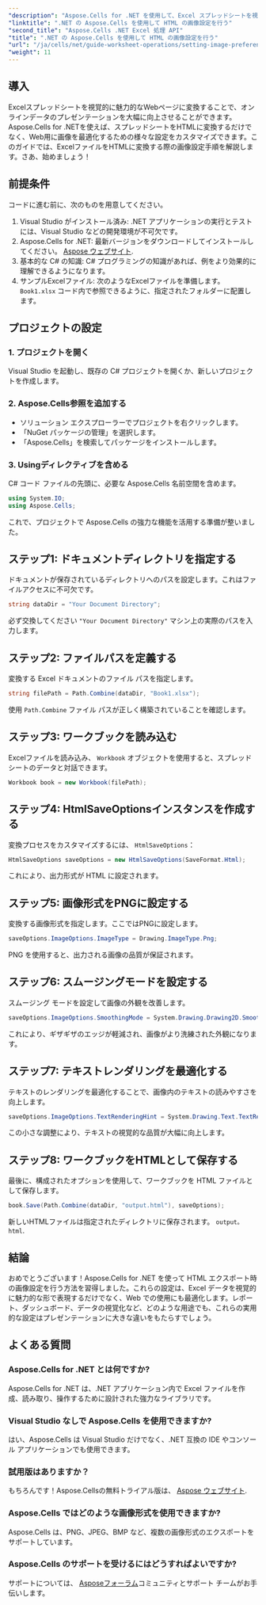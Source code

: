 ```yaml
---
"description": "Aspose.Cells for .NET を使用して、Excel スプレッドシートを視覚的に魅力的な HTML ウェブページに効果的に変換する方法を学びましょう。このステップバイステップガイドでは、画像の設定からテキストレンダリングの最適化まで、あらゆる手順を網羅しています。"
"linktitle": ".NET の Aspose.Cells を使用して HTML の画像設定を行う"
"second_title": "Aspose.Cells .NET Excel 処理 API"
"title": ".NET の Aspose.Cells を使用して HTML の画像設定を行う"
"url": "/ja/cells/net/guide-worksheet-operations/setting-image-preferences/"
"weight": 11
---
```


## 導入

Excelスプレッドシートを視覚的に魅力的なWebページに変換することで、オンラインデータのプレゼンテーションを大幅に向上させることができます。Aspose.Cells for .NETを使えば、スプレッドシートをHTMLに変換するだけでなく、Web用に画像を最適化するための様々な設定をカスタマイズできます。このガイドでは、ExcelファイルをHTMLに変換する際の画像設定手順を解説します。さあ、始めましょう！

## 前提条件

コードに進む前に、次のものを用意してください。

1. Visual Studio がインストール済み: .NET アプリケーションの実行とテストには、Visual Studio などの開発環境が不可欠です。
2. Aspose.Cells for .NET: 最新バージョンをダウンロードしてインストールしてください。 [Aspose ウェブサイト](https://releases。aspose.com/cells/net/).
3. 基本的な C# の知識: C# プログラミングの知識があれば、例をより効果的に理解できるようになります。
4. サンプルExcelファイル: 次のようなExcelファイルを準備します。 `Book1.xlsx` コード内で参照できるように、指定されたフォルダーに配置します。

## プロジェクトの設定

### 1. プロジェクトを開く

Visual Studio を起動し、既存の C# プロジェクトを開くか、新しいプロジェクトを作成します。

### 2. Aspose.Cells参照を追加する

- ソリューション エクスプローラーでプロジェクトを右クリックします。
- 「NuGet パッケージの管理」を選択します。
- 「Aspose.Cells」を検索してパッケージをインストールします。

### 3. Usingディレクティブを含める

C# コード ファイルの先頭に、必要な Aspose.Cells 名前空間を含めます。

```csharp
using System.IO;
using Aspose.Cells;
```

これで、プロジェクトで Aspose.Cells の強力な機能を活用する準備が整いました。

## ステップ1: ドキュメントディレクトリを指定する

ドキュメントが保存されているディレクトリへのパスを設定します。これはファイルアクセスに不可欠です。

```csharp
string dataDir = "Your Document Directory";
```

必ず交換してください `"Your Document Directory"` マシン上の実際のパスを入力します。

## ステップ2: ファイルパスを定義する

変換する Excel ドキュメントのファイル パスを指定します。

```csharp
string filePath = Path.Combine(dataDir, "Book1.xlsx");
```

使用 `Path.Combine` ファイル パスが正しく構築されていることを確認します。

## ステップ3: ワークブックを読み込む

Excelファイルを読み込み、 `Workbook` オブジェクトを使用すると、スプレッドシートのデータと対話できます。

```csharp
Workbook book = new Workbook(filePath);
```

## ステップ4: HtmlSaveOptionsインスタンスを作成する

変換プロセスをカスタマイズするには、 `HtmlSaveOptions`：

```csharp
HtmlSaveOptions saveOptions = new HtmlSaveOptions(SaveFormat.Html);
```

これにより、出力形式が HTML に設定されます。

## ステップ5: 画像形式をPNGに設定する

変換する画像形式を指定します。ここではPNGに設定します。

```csharp
saveOptions.ImageOptions.ImageType = Drawing.ImageType.Png;
```

PNG を使用すると、出力される画像の品質が保証されます。

## ステップ6: スムージングモードを設定する

スムージング モードを設定して画像の外観を改善します。

```csharp
saveOptions.ImageOptions.SmoothingMode = System.Drawing.Drawing2D.SmoothingMode.AntiAlias;
```

これにより、ギザギザのエッジが軽減され、画像がより洗練された外観になります。

## ステップ7: テキストレンダリングを最適化する

テキストのレンダリングを最適化することで、画像内のテキストの読みやすさを向上します。

```csharp
saveOptions.ImageOptions.TextRenderingHint = System.Drawing.Text.TextRenderingHint.AntiAlias;
```

この小さな調整により、テキストの視覚的な品質が大幅に向上します。

## ステップ8: ワークブックをHTMLとして保存する

最後に、構成されたオプションを使用して、ワークブックを HTML ファイルとして保存します。

```csharp
book.Save(Path.Combine(dataDir, "output.html"), saveOptions);
```

新しいHTMLファイルは指定されたディレクトリに保存されます。 `output。html`.

## 結論

おめでとうございます！Aspose.Cells for .NET を使って HTML エクスポート時の画像設定を行う方法を習得しました。これらの設定は、Excel データを視覚的に魅力的な形で表現するだけでなく、Web での使用にも最適化します。レポート、ダッシュボード、データの視覚化など、どのような用途でも、これらの実用的な設定はプレゼンテーションに大きな違いをもたらすでしょう。

## よくある質問

### Aspose.Cells for .NET とは何ですか?

Aspose.Cells for .NET は、.NET アプリケーション内で Excel ファイルを作成、読み取り、操作するために設計された強力なライブラリです。

### Visual Studio なしで Aspose.Cells を使用できますか?

はい、Aspose.Cells は Visual Studio だけでなく、.NET 互換の IDE やコンソール アプリケーションでも使用できます。

### 試用版はありますか？

もちろんです！Aspose.Cellsの無料トライアル版は、 [Aspose ウェブサイト](https://releases。aspose.com/).

### Aspose.Cells ではどのような画像形式を使用できますか?

Aspose.Cells は、PNG、JPEG、BMP など、複数の画像形式のエクスポートをサポートしています。

### Aspose.Cells のサポートを受けるにはどうすればよいですか?

サポートについては、 [Asposeフォーラム](https://forum.aspose.com/c/cells/9)コミュニティとサポート チームがお手伝いします。